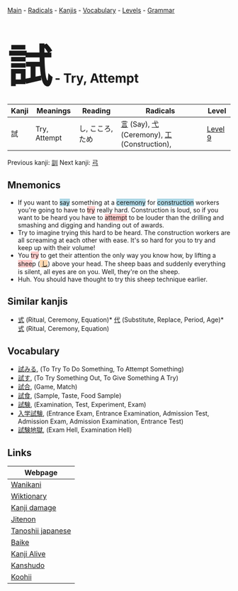 <style> bigfont {font-size: 100px}</style>
[Main](../README.md) -
[Radicals](../radicals.md) -
[Kanjis](../kanjis.md) -
[Vocabulary](../vocabulary.md) -
[Levels](../levels.md) -
[Grammar](../grammar.md)
# <bigfont> 試</bigfont> - Try, Attempt 

| Kanji | Meanings | Reading | Radicals | Level |
| --- | --- | --- | --- | --- |
| 試 | Try, Attempt | し, こころ, ため | [言](../radicals/言.md) (Say), [弋](../radicals/弋.md) (Ceremony), [工](../radicals/工.md) (Construction),  | [Level 9](../levels/wk_level9.md) |

Previous kanji: [訓](訓.md) Next kanji: [弓](弓.md) 

## Mnemonics
 * If you want to <span style="background-color:#ADD8E6"> say</span> something at a <span style="background-color:#ADD8E6"> ceremony</span> for <span style="background-color:#ADD8E6"> construction</span> workers you're going to have to <span style="background-color:#ffcccb"> try</span> really hard. Construction is loud, so if you want to be heard you have to <span style="background-color:#ffcccb"> attempt</span> to be louder than the drilling and smashing and digging and handing out of awards.
* Try to imagine trying this hard to be heard. The construction workers are all screaming at each other with ease. It's so hard for you to try and keep up with their volume!
* You <span style="background-color:#ffcccb"> try</span> to get their attention the only way you know how, by lifting a <span style="background-color:#ffcccb"> shee</span>p (<span style="background-color:#fed8b1"> [し](https://jisho.org/search/し)</span>) above your head. The sheep baas and suddenly everything is silent, all eyes are on you. Well, they're on the sheep.
* Huh. You should have thought to try this sheep technique earlier.


## Similar kanjis
 * [式](式.md) (Ritual, Ceremony, Equation)* [代](代.md) (Substitute, Replace, Period, Age)* [式](式.md) (Ritual, Ceremony, Equation)


## Vocabulary
 * [試みる](../vocabulary/試.md), (To Try To Do Something, To Attempt Something)
* [試す](../vocabulary/試.md), (To Try Something Out, To Give Something A Try)
* [試合](../vocabulary/試.md), (Game, Match)
* [試食](../vocabulary/試.md), (Sample, Taste, Food Sample)
* [試験](../vocabulary/試.md), (Examination, Test, Experiment, Exam)
* [入学試験](../vocabulary/試.md), (Entrance Exam, Entrance Examination, Admission Test, Admission Exam, Admission Examination, Entrance Test)
* [試験地獄](../vocabulary/試.md), (Exam Hell, Examination Hell)



## Links 

| Webpage |
| --- |
| [Wanikani          ](https://www.wanikani.com/kanji/試) |
| [Wiktionary        ](https://en.wiktionary.org/wiki/試) |
| [Kanji damage      ](http://www.kanjidamage.com/kanji/search?utf8=✓&q=試) |
| [Jitenon           ](https://jitenon.com/kanji/試) |
| [Tanoshii japanese ](https://www.tanoshiijapanese.com/dictionary/kanji.cfm?k=試) |
| [Baike             ](https://baike.baidu.com/item/試) |
| [Kanji Alive       ](https://app.kanjialive.com/試) |
| [Kanshudo          ](https://www.kanshudo.com/searchmn?q=試) |
| [Koohii            ](https://kanji.koohii.com/study/kanji/試) |

